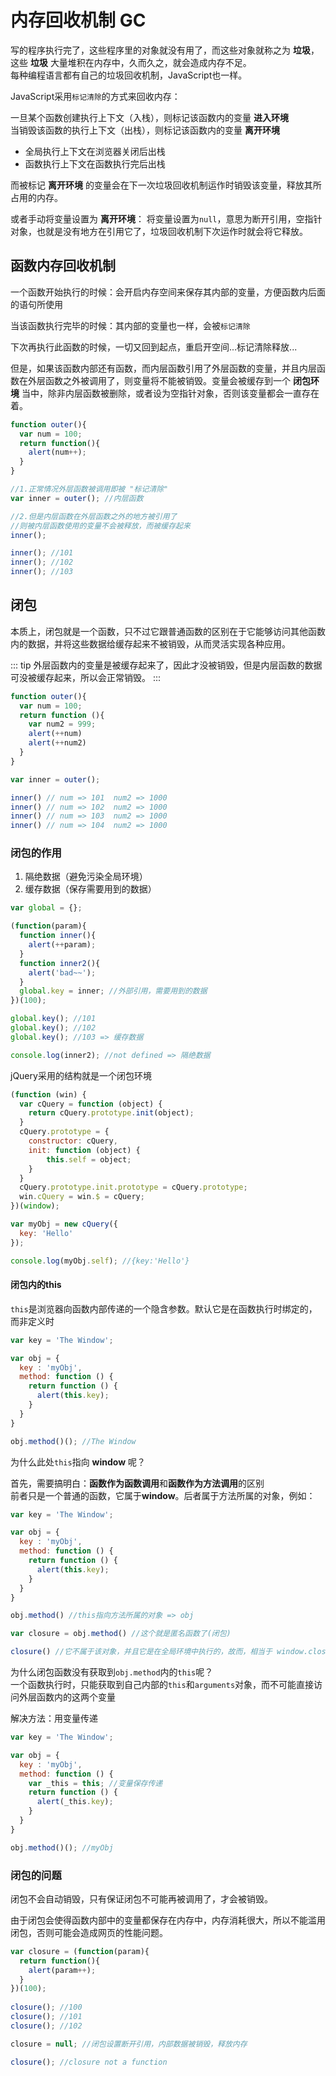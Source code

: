 # 内存回收机制 GC

写的程序执行完了，这些程序里的对象就没有用了，而这些对象就称之为 **垃圾**，这些 **垃圾** 大量堆积在内存中，久而久之，就会造成内存不足。\
每种编程语言都有自己的垃圾回收机制，JavaScript也一样。

JavaScript采用`标记清除`的方式来回收内存：

一旦某个函数创建执行上下文（入栈），则标记该函数内的变量 **进入环境**\
当销毁该函数的执行上下文（出栈），则标记该函数内的变量 **离开环境**

* 全局执行上下文在浏览器关闭后出栈
* 函数执行上下文在函数执行完后出栈

而被标记 **离开环境** 的变量会在下一次垃圾回收机制运作时销毁该变量，释放其所占用的内存。

或者手动将变量设置为 **离开环境**：
将变量设置为`null`，意思为断开引用，空指针对象，也就是没有地方在引用它了，垃圾回收机制下次运作时就会将它释放。

## 函数内存回收机制

一个函数开始执行的时候：会开启内存空间来保存其内部的变量，方便函数内后面的语句所使用

当该函数执行完毕的时候：其内部的变量也一样，会被`标记清除`

下次再执行此函数的时候，一切又回到起点，重启开空间...标记清除释放...

但是，如果该函数内部还有函数，而内层函数引用了外层函数的变量，并且内层函数在外层函数之外被调用了，则变量将不能被销毁。变量会被缓存到一个 **闭包环境** 当中，除非内层函数被删除，或者设为空指针对象，否则该变量都会一直存在着。
```js
function outer(){
  var num = 100;
  return function(){
    alert(num++);
  }
} 

//1.正常情况外层函数被调用即被 "标记清除"
var inner = outer(); //内层函数

//2.但是内层函数在外层函数之外的地方被引用了
//则被内层函数使用的变量不会被释放，而被缓存起来
inner();

inner(); //101
inner(); //102
inner(); //103
```

## 闭包
本质上，闭包就是一个函数，只不过它跟普通函数的区别在于它能够访问其他函数内的数据，并将这些数据给缓存起来不被销毁，从而灵活实现各种应用。

::: tip
外层函数内的变量是被缓存起来了，因此才没被销毁，但是内层函数的数据可没被缓存起来，所以会正常销毁。
:::

```js
function outer(){
  var num = 100;
  return function (){
    var num2 = 999;
    alert(++num)
    alert(++num2)
  }
}

var inner = outer();

inner() // num => 101  num2 => 1000
inner() // num => 102  num2 => 1000
inner() // num => 103  num2 => 1000
inner() // num => 104  num2 => 1000
```

### 闭包的作用

1. 隔绝数据（避免污染全局环境）
2. 缓存数据（保存需要用到的数据）

```js
var global = {};

(function(param){
  function inner(){
    alert(++param);
  }
  function inner2(){
    alert('bad~~');
  }
  global.key = inner; //外部引用，需要用到的数据
})(100);

global.key(); //101
global.key(); //102
global.key(); //103 => 缓存数据

console.log(inner2); //not defined => 隔绝数据
```
jQuery采用的结构就是一个闭包环境

```js
(function (win) {
  var cQuery = function (object) {
    return cQuery.prototype.init(object);
  }
  cQuery.prototype = {
    constructor: cQuery,
    init: function (object) {
        this.self = object;
    }
  }
  cQuery.prototype.init.prototype = cQuery.prototype;
  win.cQuery = win.$ = cQuery;
})(window);

var myObj = new cQuery({
  key: 'Hello'
});

console.log(myObj.self); //{key:'Hello'}
```

#### 闭包内的this
`this`是浏览器向函数内部传递的一个隐含参数。默认它是在函数执行时绑定的，而非定义时

```js
var key = 'The Window';

var obj = {
  key : 'myObj',
  method: function () {
    return function () {
      alert(this.key);
    }
  }
}

obj.method()(); //The Window
```
为什么此处`this`指向 **window** 呢？

首先，需要搞明白：**函数作为函数调用**和**函数作为方法调用**的区别\
前者只是一个普通的函数，它属于**window**。后者属于方法所属的对象，例如：

```js
var key = 'The Window';

var obj = {
  key : 'myObj',
  method: function () {
    return function () {
      alert(this.key);
    }
  }
}

obj.method() //this指向方法所属的对象 => obj

var closure = obj.method() //这个就是匿名函数了(闭包)

closure() //它不属于该对象，并且它是在全局环境中执行的，故而，相当于 window.closure()
```
为什么闭包函数没有获取到`obj.method`内的`this`呢？\
一个函数执行时，只能获取到自己内部的`this`和`arguments`对象，而不可能直接访问外层函数内的这两个变量

解决方法：用变量传递
```js
var key = 'The Window';

var obj = {
  key : 'myObj',
  method: function () {
    var _this = this; //变量保存传递
    return function () {
      alert(_this.key);
    }
  }
}

obj.method()(); //myObj
```

### 闭包的问题

闭包不会自动销毁，只有保证闭包不可能再被调用了，才会被销毁。

由于闭包会使得函数内部中的变量都保存在内存中，内存消耗很大，所以不能滥用闭包，否则可能会造成网页的性能问题。

```js
var closure = (function(param){
  return function(){
    alert(param++);
  }
})(100);
 
closure(); //100
closure(); //101
closure(); //102

closure = null; //闭包设置断开引用，内部数据被销毁，释放内存

closure(); //closure not a function
```

<Vssue />